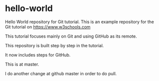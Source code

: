 # hello-world
Hello World repository for Git tutorial.
This is an example repository for the Git tutorial on https://www.w3schools.com

This tutorial focuses mainly on Git and using GitHub as its remote.

This repository is built step by step in the tutorial.

It now includes steps for GitHub.

This is at master.

I do another change at github master in order to do pull.
